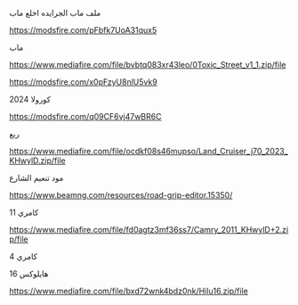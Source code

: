 
ملف ماب الجرايده اخلع ماب

https://modsfire.com/pFbfk7UoA31qux5


 ماب

https://www.mediafire.com/file/bvbtq083xr43leo/0Toxic_Street_v1_1.zip/file

https://modsfire.com/x0pFzyU8nlU5vk9
 

كورولا 2024

https://modsfire.com/q09CF6vj47wBR6C

ربع 

https://www.mediafire.com/file/ocdkf08s46mupso/Land_Cruiser_j70_2023_KHwylD.zip/file

  
مود تنعيم الشارع 

https://www.beamng.com/resources/road-grip-editor.15350/


كامري 11 

https://www.mediafire.com/file/fd0agtz3mf36ss7/Camry_2011_KHwylD+2.zip/file

كامري 4

هايلوكس 16

https://www.mediafire.com/file/bxd72wnk4bdz0nk/Hilu16.zip/file